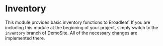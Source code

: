 Inventory
=========

This module provides basic inventory functions to Broadleaf. If you are including this module at the beginning of your
project, simply switch to the `inventory` branch of DemoSite.  All of the necessary changes are implemented there.
